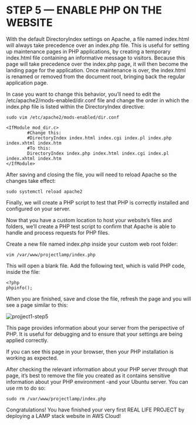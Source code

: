 # STEP 5 — ENABLE PHP ON THE WEBSITE

With the default DirectoryIndex settings on Apache, a file named index.html will always take precedence over an index.php file.
This is useful for setting up maintenance pages in PHP applications, by creating a temporary index.html file containing an
informative message to visitors. Because this page will take precedence over the index.php page, it will then become the landing
page for the application. Once maintenance is over, the index.html is renamed or removed from the document root, bringing back the
regular application page.


In case you want to change this behavior, you’ll need to edit the /etc/apache2/mods-enabled/dir.conf file and change the order in 
which the index.php file is listed within the DirectoryIndex directive:


```
sudo vim /etc/apache2/mods-enabled/dir.conf
```

```
<IfModule mod_dir.c>
        #Change this:
        #DirectoryIndex index.html index.cgi index.pl index.php index.xhtml index.htm
        #To this:
        DirectoryIndex index.php index.html index.cgi index.pl index.xhtml index.htm
</IfModule>
```

After saving and closing the file, you will need to reload Apache so the changes take effect:


```
sudo systemctl reload apache2
```

Finally, we will create a PHP script to test that PHP is correctly installed and configured on your server.

Now that you have a custom location to host your website’s files and folders, we’ll create a PHP test script to confirm that 
Apache is able to handle and process requests for PHP files.

Create a new file named index.php inside your custom web root folder:

```
vim /var/www/projectlamp/index.php
```

This will open a blank file. Add the following text, which is valid PHP code, inside the file:

```
<?php
phpinfo();
```

When you are finished, save and close the file, refresh the page and you will see a page similar to this:


![projject1-step5](https://user-images.githubusercontent.com/85270361/210115357-dfca0250-7e0b-4f3c-8e26-8266be9cc4a6.PNG)


This page provides information about your server from the perspective of PHP. It is useful for debugging and to ensure that your
settings are being applied correctly.

If you can see this page in your browser, then your PHP installation is working as expected.

After checking the relevant information about your PHP server through that page, it’s best to remove the file you created as it
contains sensitive information about your PHP environment -and your Ubuntu server. You can use rm to do so:


```
sudo rm /var/www/projectlamp/index.php
```

Congratulations! You have finished your very first REAL LIFE PROJECT by deploying a LAMP stack website in AWS Cloud!